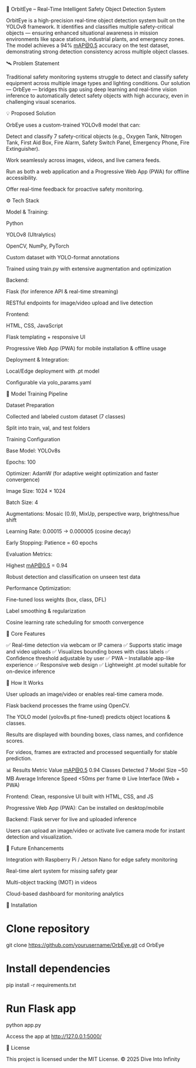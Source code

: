 🚀 OrbitEye – Real-Time Intelligent Safety Object Detection System

OrbitEye is a high-precision real-time object detection system built on the YOLOv8 framework.
It identifies and classifies multiple safety-critical objects — ensuring enhanced situational awareness in mission environments like space stations, industrial plants, and emergency zones.
The model achieves a 94% mAP@0.5 accuracy on the test dataset, demonstrating strong detection consistency across multiple object classes.

🛰 Problem Statement

Traditional safety monitoring systems struggle to detect and classify safety equipment across multiple image types and lighting conditions.
Our solution — OrbEye — bridges this gap using deep learning and real-time vision inference to automatically detect safety objects with high accuracy, even in challenging visual scenarios.

💡 Proposed Solution

OrbEye uses a custom-trained YOLOv8 model that can:

Detect and classify 7 safety-critical objects (e.g., Oxygen Tank, Nitrogen Tank, First Aid Box, Fire Alarm, Safety Switch Panel, Emergency Phone, Fire Extinguisher).

Work seamlessly across images, videos, and live camera feeds.

Run as both a web application and a Progressive Web App (PWA) for offline accessibility.

Offer real-time feedback for proactive safety monitoring.

⚙ Tech Stack

Model & Training:

Python

YOLOv8 (Ultralytics)

OpenCV, NumPy, PyTorch

Custom dataset with YOLO-format annotations

Trained using train.py with extensive augmentation and optimization

Backend:

Flask (for inference API & real-time streaming)

RESTful endpoints for image/video upload and live detection

Frontend:

HTML, CSS, JavaScript

Flask templating + responsive UI

Progressive Web App (PWA) for mobile installation & offline usage

Deployment & Integration:

Local/Edge deployment with .pt model

Configurable via yolo_params.yaml

🧩 Model Training Pipeline

Dataset Preparation

Collected and labeled custom dataset (7 classes)

Split into train, val, and test folders

Training Configuration

Base Model: YOLOv8s

Epochs: 100

Optimizer: AdamW (for adaptive weight optimization and faster convergence)

Image Size: 1024 × 1024

Batch Size: 4

Augmentations: Mosaic (0.9), MixUp, perspective warp, brightness/hue shift

Learning Rate: 0.00015 → 0.000005 (cosine decay)

Early Stopping: Patience = 60 epochs

Evaluation Metrics:

Highest mAP@0.5 = 0.94

Robust detection and classification on unseen test data

Performance Optimization:

Fine-tuned loss weights (box, class, DFL)

Label smoothing & regularization

Cosine learning rate scheduling for smooth convergence

🧠 Core Features

✅ Real-time detection via webcam or IP camera
✅ Supports static image and video uploads
✅ Visualizes bounding boxes with class labels
✅ Confidence threshold adjustable by user
✅ PWA – Installable app-like experience
✅ Responsive web design
✅ Lightweight .pt model suitable for on-device inference

🧮 How It Works

User uploads an image/video or enables real-time camera mode.

Flask backend processes the frame using OpenCV.

The YOLO model (yolov8s.pt fine-tuned) predicts object locations & classes.

Results are displayed with bounding boxes, class names, and confidence scores.

For videos, frames are extracted and processed sequentially for stable prediction.

📊 Results
Metric	Value
mAP@0.5	0.94
Classes Detected	7
Model Size	~50 MB
Average Inference Speed	<50ms per frame
🌐 Live Interface (Web + PWA)

Frontend: Clean, responsive UI built with HTML, CSS, and JS

Progressive Web App (PWA): Can be installed on desktop/mobile

Backend: Flask server for live and uploaded inference

Users can upload an image/video or activate live camera mode for instant detection and visualization.

🔮 Future Enhancements

Integration with Raspberry Pi / Jetson Nano for edge safety monitoring

Real-time alert system for missing safety gear

Multi-object tracking (MOT) in videos

Cloud-based dashboard for monitoring analytics

🏁 Installation
# Clone repository
git clone https://github.com/yourusername/OrbEye.git
cd OrbEye

# Install dependencies
pip install -r requirements.txt

# Run Flask app
python app.py


Access the app at http://127.0.0.1:5000/

🧾 License

This project is licensed under the MIT License.
© 2025 Dive Into Infinity
